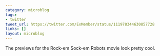 ```yaml
---
category: microblog
tags:
- twitter
tweet_url: https://twitter.com/ExMember/status/111978344630857728
links: []
layout: microblog
---
```

The previews for the Rock-em Sock-em Robots movie look pretty cool.
